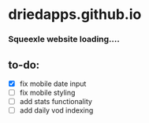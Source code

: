 # driedapps.github.io
 
### Squeexle website loading....

## to-do:
- [x] fix mobile date input
- [ ] fix mobile styling
- [ ] add stats functionality
- [ ] add daily vod indexing